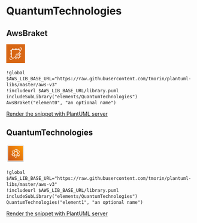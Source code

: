 # QuantumTechnologies
## AwsBraket
![AwsBraket](../../aws-v3/icons-x50/QuantumTechnologies/AwsBraket.png)
```plantuml
!global $AWS_LIB_BASE_URL="https://raw.githubusercontent.com/tmorin/plantuml-libs/master/aws-v3"
!includeurl $AWS_LIB_BASE_URL/library.puml
includeSubLibrary("elements/QuantumTechnologies")
AwsBraket("element0", "an optional name")
```
<a target="_blank" href="http://www.plantuml.com/plantuml/proxy?src=https://raw.githubusercontent.com/tmorin/plantuml-libs/master/aws-v3/elements/QuantumTechnologies.exp.puml&idx=0&AwsBraket">Render the snippet with PlantUML server</a>
## QuantumTechnologies
![QuantumTechnologies](../../aws-v3/icons-x50/QuantumTechnologies/QuantumTechnologies.png)
```plantuml
!global $AWS_LIB_BASE_URL="https://raw.githubusercontent.com/tmorin/plantuml-libs/master/aws-v3"
!includeurl $AWS_LIB_BASE_URL/library.puml
includeSubLibrary("elements/QuantumTechnologies")
QuantumTechnologies("element1", "an optional name")
```
<a target="_blank" href="http://www.plantuml.com/plantuml/proxy?src=https://raw.githubusercontent.com/tmorin/plantuml-libs/master/aws-v3/elements/QuantumTechnologies.exp.puml&idx=1&QuantumTechnologies">Render the snippet with PlantUML server</a>
